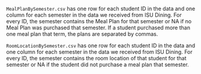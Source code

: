 `MealPlanBySemester.csv` has one row for each student ID in the data and one column for each semester in the data we received from ISU Dining. For every ID, the semester contains the Meal Plan for that semester or NA if no Meal Plan was purchased that semester. If a student purchased more than one meal plan that term, the plans are separated by commas. 

`RoomLocationBySemester.csv` has one row for each student ID in the data and one column for each semester in the data we received from ISU Dining. For every ID, the semester contains the room location of that student for that semester or NA if the student did not purchase a meal plan that semester.
